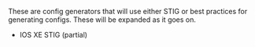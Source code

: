 These are config generators that will use either STIG or best practices for generating configs.  These will be expanded as it goes on. 

- IOS XE STIG (partial)